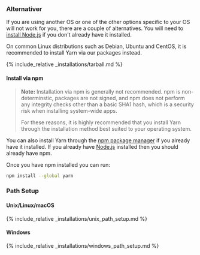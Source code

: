 ### Alternativer

If you are using another OS or one of the other options specific to your OS will not work for you, there are a couple of alternatives. You will need to [install Node.js](https://nodejs.org/) if you don't already have it installed.

On common Linux distributions such as Debian, Ubuntu and CentOS, it is recommended to install Yarn via our packages instead.

{% include_relative _installations/tarball.md %}

#### Install via npm

> **Note:** Installation via npm is generally not recommended. npm is non-determinstic, packages are not signed, and npm does not perform any integrity checks other than a basic SHA1 hash, which is a security risk when installing system-wide apps.
> 
> For these reasons, it is highly recommended that you install Yarn through the installation method best suited to your operating system.

You can also install Yarn through the [npm package manager](http://npmjs.org/) if you already have it installed. If you already have [Node.js](https://nodejs.org/) installed then you should already have npm.

Once you have npm installed you can run:

```sh
npm install --global yarn
```

### Path Setup

#### Unix/Linux/macOS

{% include_relative _installations/unix_path_setup.md %}

#### Windows

{% include_relative _installations/windows_path_setup.md %}